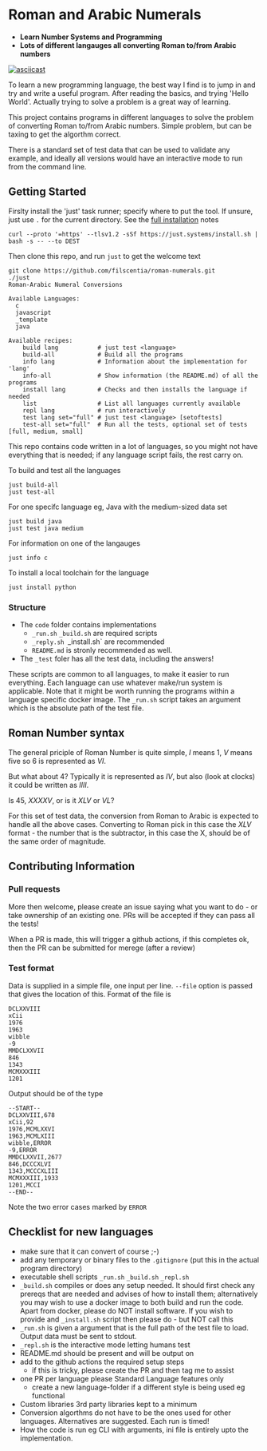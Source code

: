 # Roman and Arabic Numerals

- **Learn Number Systems and Programming**
- **Lots of different langauges all converting Roman to/from Arabic numbers**

[![asciicast](https://asciinema.org/a/491480.svg)](https://asciinema.org/a/491480)


To learn a new programming language, the best way I find is to jump in and try and write a useful program. After reading the basics, and trying 'Hello World'.  Actually trying to solve a problem is a great way of learning.

This project contains programs in different languages to solve the problem of converting Roman to/from Arabic numbers. Simple problem, but can be taxing to get the algorthm correct. 

There is a standard set of test data that can be used to validate any example, and ideally all versions would have an interactive mode to run from the command line. 

## Getting Started 

Firslty install the 'just' task runner; specify where to put the tool. If unsure, just use `.` for the current directory. See the [full installation](https://github.com/casey/just#installation) notes

```shell
curl --proto '=https' --tlsv1.2 -sSf https://just.systems/install.sh | bash -s -- --to DEST
```

Then clone this repo, and run `just` to get the welcome text

```shell
git clone https://github.com/filscentia/roman-numerals.git
./just
Roman-Arabic Numeral Conversions

Available Languages:
  c
  javascript
  _template
  java

Available recipes:
    build lang           # just test <language>
    build-all            # Build all the programs
    info lang            # Information about the implementation for 'lang'
    info-all             # Show information (the README.md) of all the programs
    install lang         # Checks and then installs the language if needed
    list                 # List all languages currently available
    repl lang            # run interactively
    test lang set="full" # just test <language> [setoftests]
    test-all set="full"  # Run all the tests, optional set of tests [full, medium, small]

```

This repo contains code written in a lot of languages, so you might not have everything that is needed; if any language script fails, the rest carry on. 

To build and test all the languages

```shell
just build-all
just test-all
```

For one specifc language eg, Java with the medium-sized data set

```shell
just build java 
just test java medium
```

For information on one of the langauges 
```
just info c
```

To install a local toolchain for the language
```
just install python
```


### Structure
 - The `code` folder  contains implementations 
   - `_run.sh` `_build.sh` are required scripts
   - `_reply.sh `_install.sh` are recommended
   - `README.md` is stronly recommended as well.
 - The `_test` foler has all the test data, including the answers!

These scripts are common to all languages, to make it easier to run everything. Each language can use whatever make/run system is applicable. Note that it might be worth running the programs within a language specific docker image. The `_run.sh` script takes an argument which is the absolute path of the test file.

## Roman Number syntax

The general priciple of Roman Number is quite simple, *I* means 1, *V* means five so 6 is represented as *VI*.

But what about 4? Typically it is represented as *IV*, but also (look at clocks) it could be written as *IIII*.

Is 45, *XXXXV*, or is it *XLV* or *VL*?  

For this set of test data, the conversion from Roman to Arabic is expected to handle all the above cases. Converting to Roman pick in this case the *XLV* format - the number that is the subtractor, in this case the X, should be of the same order of magnitude.  


## Contributing Information

### Pull requests
More then welcome, please create an issue saying what you want to do - or take ownership of an existing one.  PRs will be accepted if they can pass all the tests! 

When a PR is made, this will trigger a github actions, if this completes ok, then the PR can be submitted for merege (after a review)

### Test format
Data is supplied in a simple file, one input per line. `--file` option is passed that gives the location of this. Format of the file is 

```
DCLXXVIII
xCii
1976
1963
wibble
-9
MMDCLXXVII
846
1343
MCMXXXIII
1201
```

Output should be of the type
```
--START--
DCLXXVIII,678
xCii,92
1976,MCMLXXVI
1963,MCMLXIII
wibble,ERROR
-9,ERROR
MMDCLXXVII,2677
846,DCCCXLVI
1343,MCCCXLIII
MCMXXXIII,1933
1201,MCCI
--END--
```

Note the two error cases marked by `ERROR`



## Checklist for new languages

- make sure that it can convert of course ;-)
- add any temporary or binary files to the `.gitignore` (put this in the actual program directory)
- executable shell scripts `_run.sh` `_build.sh` `_repl.sh` 
- `_build.sh` compiles or does any setup needed. It should first check any prereqs that are needed and advises of how to install them; alternatively you may wish to use a docker image to both build and run the code. Apart from docker, please do NOT install software. If you wish to provide and `_install.sh` script then please do - but NOT call this
- `_run.sh` is given a argument that is the full path of the test file to load. Output data must be sent to stdout. 
- `_repl.sh` is the interactive mode letting humans test
- README.md should be present and will be output on  
- add to the github actions the required setup steps
  - if this is tricky, please create the PR and then tag me to assist
- one PR per language please
 Standard Language features only
  - create a new language-folder if a different style is being used eg functional
- Custom libraries 3rd party libraries kept to a minimum
- Conversion algorthms do not have to be the ones used for other languages. Alternatives are suggested. Each run is timed!
- How the code is run eg CLI with arguments, ini file is entirely upto the implementation.

